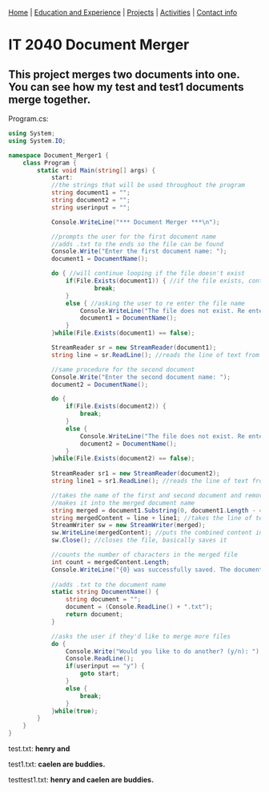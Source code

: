 [Home](https://github.com/caelenwalker/1000FinalProject) | [Education and Experience](https://github.com/caelenwalker/1000FinalProject/blob/master/experience.md)
| [Projects](https://github.com/caelenwalker/1000FinalProject/blob/master/project.md) | [Activities](https://github.com/caelenwalker/1000FinalProject/blob/master/hobbies.md) | [Contact info](https://github.com/caelenwalker/1000FinalProject/blob/master/info.md)

# IT 2040 Document Merger

## This project merges two documents into one. You can see how my test and test1 documents merge together.

Program.cs:

```C#
using System;
using System.IO;

namespace Document_Merger1 {
    class Program {
        static void Main(string[] args) {
            start:
            //the strings that will be used throughout the program
            string document1 = "";
            string document2 = "";
            string userinput = "";

            Console.WriteLine("*** Document Merger ***\n");

            //prompts the user for the first document name
            //adds .txt to the ends so the file can be found
            Console.Write("Enter the first document name: ");
            document1 = DocumentName();

            do { //will continue looping if the file doesn't exist
                if(File.Exists(document1)) { //if the file exists, continue to run the program
                        break;
                }
                else { //asking the user to re enter the file name
                    Console.WriteLine("The file does not exist. Re enter the file name: ");
                    document1 = DocumentName();
                }
            }while(File.Exists(document1) == false);

            StreamReader sr = new StreamReader(document1); 
            string line = sr.ReadLine(); //reads the line of text from the first file

            //same procedure for the second document
            Console.Write("Enter the second document name: ");
            document2 = DocumentName(); 

            do { 
                if(File.Exists(document2)) {
                    break;
                }
                else {
                    Console.WriteLine("The file does not exist. Re enter the file name: ");
                    document2 = DocumentName();
                }
            }while(File.Exists(document2) == false);
        
            StreamReader sr1 = new StreamReader(document2);
            string line1 = sr1.ReadLine(); //reads the line of text from the second file

            //takes the name of the first and second document and removes the .txt extension
            //makes it into the merged document name
            string merged = document1.Substring(0, document1.Length - 4) + document2.Substring(0, document2.Length - 4) + ".txt";
            string mergedContent = line + line1; //takes the line of text from both files
            StreamWriter sw = new StreamWriter(merged);
            sw.WriteLine(mergedContent); //puts the combined content into the new file
            sw.Close(); //closes the file, basically saves it

            //counts the number of characters in the merged file
            int count = mergedContent.Length;
            Console.WriteLine("{0} was successfully saved. The document contains {1} characters.", merged, count);
        
            //adds .txt to the document name
            static string DocumentName() {
                string document = "";
                document = (Console.ReadLine() + ".txt");
                return document;
            }

            //asks the user if they'd like to merge more files
            do {
                Console.Write("Would you like to do another? (y/n): ");
                Console.ReadLine();
                if(userinput == "y") {
                    goto start;
                }
                else {
                    break;
                }
            }while(true);
        }
    }
}
```

test.txt:
**henry and**

test1.txt:
**caelen are buddies.**

testtest1.txt:
**henry and caelen are buddies.**
